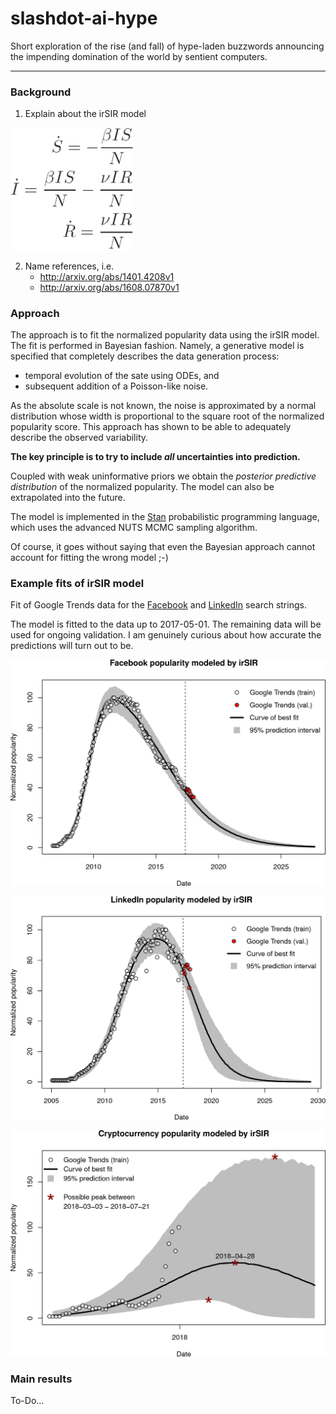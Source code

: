 # slashdot-ai-hype

Short exploration of the rise (and fall) of hype-laden buzzwords announcing the impending domination of the world by sentient computers.

---

### Background

1. Explain about the irSIR model

<img src="img/irSIR_model.png" alt="irSIR equations]" width="196">

2. Name references, i.e.
    - http://arxiv.org/abs/1401.4208v1
    - http://arxiv.org/abs/1608.07870v1


### Approach

The approach is to fit the normalized popularity data using the irSIR model. The fit is performed in Bayesian  fashion. Namely, a generative model is specified that completely describes the data generation process: 

- temporal evolution of the sate using ODEs, and 
- subsequent addition of a Poisson-like noise.

As the absolute scale is not known, the noise is approximated by a normal distribution whose width is proportional to the square root of the normalized popularity score. This approach has shown to be able to adequately describe the observed variability. 

**The key principle is to try to include _all_ uncertainties into prediction.**

Coupled with weak uninformative priors we obtain the _posterior predictive distribution_ of the normalized popularity. The model can also be extrapolated into the future. 

The model is implemented in the [Stan](http://mc-stan.org/) probabilistic programming language, which uses the advanced NUTS MCMC sampling algorithm.

Of course, it goes without saying that even the Bayesian approach cannot account for fitting the wrong model ;-)

### Example fits of irSIR model

Fit of Google Trends data for the [Facebook](https://trends.google.com/trends/explore?q=Facebook) and [LinkedIn](https://trends.google.com/trends/explore?q=LinkedIn) search strings.

The model is fitted to the data up to 2017-05-01. The remaining data will be used for ongoing validation. I am genuinely curious about how accurate the predictions will turn out to be.

![Facebook fit](img/Facebook_irSIR_fit.png)

![LinkedIn fit](img/LinkedIn_irSIR_fit.png)

![Cryptocurrency fit](img/Cryptocurrency_irSIR_fit.png)

### Main results

To-Do...
